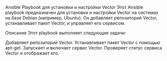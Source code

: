 Ansible Playbook для установки и настройки Vector
Этот Ansible playbook предназначен для установки и настройки Vector на системах на базе Debian (например, Ubuntu). Он добавляет репозиторий Vector, устанавливает пакет Vector, и управляет его сервисом.

Описание
Этот playbook выполняет следующие задачи:

Добавляет репозиторий Vector.
Устанавливает пакет Vector с помощью apt-get.
Запускает и включает сервис Vector.
Проверяет статус сервиса Vector и отображает его.
